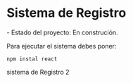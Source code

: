 <h1>Sistema de Registro</h1>
- Estado del proyecto: En construción.

Para ejecutar el sistema debes poner:

```npm instal react```

sistema de Registro 2
